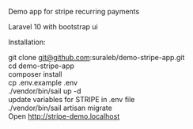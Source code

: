 Demo app for stripe recurring payments

Laravel 10 with bootstrap ui 

Installation:

git clone git@github.com:suraleb/demo-stripe-app.git<br/>
cd demo-stripe-app <br/>
composer install<br/>
cp .env.example .env<br/>
./vendor/bin/sail up -d<br/>
update variables for STRIPE in .env file<br/>
./vendor/bin/sail artisan migrate<br/>
Open <a href="http://stripe-demo.localhost">http://stripe-demo.localhost</a>




